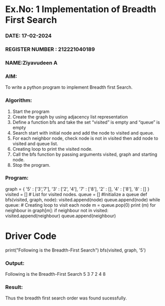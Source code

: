 # Ex.No: 1  Implementation of Breadth First Search 
### DATE:  17-02-2024                                                                          
### REGISTER NUMBER : 212221040189
### NAME:Ziyavudeen A
### AIM: 
To write a python program to implement Breadth first Search. 
### Algorithm:
1. Start the program
2. Create the graph by using adjacency list representation
3. Define a function bfs and take the set “visited” is empty and “queue” is empty
4. Search start with initial node and add the node to visited and queue.
5. For each neighbor node, check node is not in visited then add node to visited and queue list.
6.  Creating loop to print the visited node.
7.   Call the bfs function by passing arguments visited, graph and starting node.
8.   Stop the program.
### Program:

graph = {
'5' : ['3','7'],
'3' : ['2', '4'],
'7' : ['8'],
'2' : [],
'4' : ['8'],
'8' : []
}
visited = [] # List for visited nodes.
queue = [] #Initialize a queue
def bfs(visited, graph, node):
    visited.append(node)
    queue.append(node)
    while queue: # Creating loop to visit each node
        m = queue.pop(0)
        print (m)
        for neighbour in graph[m]:
            if neighbour not in visited:
                visited.append(neighbour)
                queue.append(neighbour)
# Driver Code
print("Following is the Breadth-First Search")
bfs(visited, graph, '5')


### Output:

Following is the Breadth-First Search
5
3
7
2
4
8



### Result:
Thus the breadth first search order was found sucessfully.
